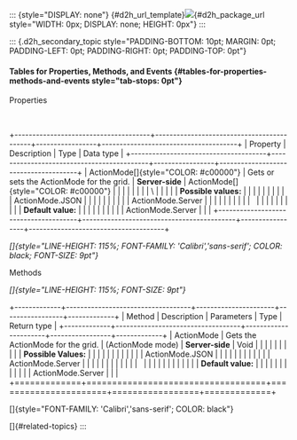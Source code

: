 ::: {style="DISPLAY: none"}
[](ms-xhelp:///?Id=d2h_url_template){#d2h_url_template}![](!package_url!){#d2h_package_url style="WIDTH: 0px; DISPLAY: none; HEIGHT: 0px"}
:::

::: {.d2h_secondary_topic style="PADDING-BOTTOM: 10pt; MARGIN: 0pt; PADDING-LEFT: 0pt; PADDING-RIGHT: 0pt; PADDING-TOP: 0pt"}
#### Tables for Properties, Methods, and Events {#tables-for-properties-methods-and-events style="tab-stops: 0pt"}

Properties

 

+--------------------------------------+-------------------------------------------+-----------------+--------------------------------------+
| Property                             | Description                               | Type            | Data type                            |
+--------------------------------------+-------------------------------------------+-----------------+--------------------------------------+
| ActionMode[]{style="COLOR: #c00000"} | Gets or sets the ActionMode for the grid. | **Server-side** | ActionMode[]{style="COLOR: #c00000"} |
|                                      |                                           |                 |                                      |
|                                      | \                                         |                 |                                      |
|                                      | **Possible values:**                      |                 |                                      |
|                                      |                                           |                 |                                      |
|                                      | ActionMode.JSON                           |                 |                                      |
|                                      |                                           |                 |                                      |
|                                      | ActionMode.Server                         |                 |                                      |
|                                      |                                           |                 |                                      |
|                                      |                                           |                 |                                      |
|                                      |                                           |                 |                                      |
|                                      | **Default value:**                        |                 |                                      |
|                                      |                                           |                 |                                      |
|                                      | ActionMode.Server                         |                 |                                      |
+--------------------------------------+-------------------------------------------+-----------------+--------------------------------------+

*[]{style="LINE-HEIGHT: 115%; FONT-FAMILY: 'Calibri','sans-serif'; COLOR: black; FONT-SIZE: 9pt"}* 

Methods

*[]{style="LINE-HEIGHT: 115%; FONT-SIZE: 9pt"}* 

+-------------+-----------------------------------+----------------------+-----------------+-------------+
| Method      | Description                       | Parameters           | Type            | Return type |
+-------------+-----------------------------------+----------------------+-----------------+-------------+
| ActionMode  | Gets the ActionMode for the grid. | (ActionMode mode)    | **Server-side** | Void        |
|             |                                   |                      |                 |             |
|             |                                   | **Possible Values:** |                 |             |
|             |                                   |                      |                 |             |
|             |                                   | ActionMode.JSON      |                 |             |
|             |                                   |                      |                 |             |
|             |                                   | ActionMode.Server    |                 |             |
|             |                                   |                      |                 |             |
|             |                                   |                      |                 |             |
|             |                                   |                      |                 |             |
|             |                                   | **Default value:**   |                 |             |
|             |                                   |                      |                 |             |
|             |                                   | ActionMode.Server    |                 |             |
+=============+===================================+======================+=================+=============+

[]{style="FONT-FAMILY: 'Calibri','sans-serif'; COLOR: black"} 

[]{#related-topics}
:::
